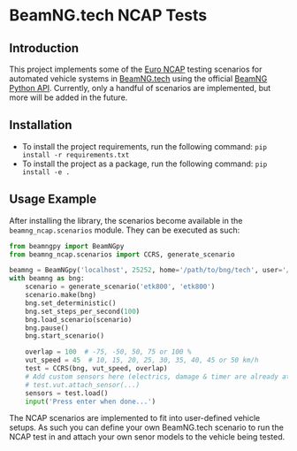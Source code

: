 # BeamNG.tech NCAP Tests

## Introduction

This project implements some of the [Euro NCAP][1] testing scenarios for
automated vehicle systems in [BeamNG.tech][2] using the official
[BeamNG Python API][3]. Currently, only a handful of scenarios are implemented,
but more will be added in the future.

[1]: https://www.euroncap.com/en
[2]: https://beamng.tech/
[3]: https://github.com/BeamNG/BeamNGpy


## Installation 
- To install the project requirements, run the following command:
`pip install -r requirements.txt`
- To install the project as a package, run the following command:
`pip install -e .`


## Usage Example

After installing the library, the scenarios become available in
the `beamng_ncap.scenarios` module. They can be executed as such:

```python
from beamngpy import BeamNGpy
from beamng_ncap.scenarios import CCRS, generate_scenario

beamng = BeamNGpy('localhost', 25252, home='/path/to/bng/tech', user='/path/to/bng/tech/userfolder')
with beamng as bng:
    scenario = generate_scenario('etk800', 'etk800')
    scenario.make(bng)
    bng.set_deterministic()
    bng.set_steps_per_second(100)
    bng.load_scenario(scenario)
    bng.pause()
    bng.start_scenario()

    overlap = 100  # -75, -50, 50, 75 or 100 %
    vut_speed = 45  # 10, 15, 20, 25, 30, 35, 40, 45 or 50 km/h
    test = CCRS(bng, vut_speed, overlap)
    # Add custom sensors here (electrics, damage & timer are already attached)
    # test.vut.attach_sensor(...)
    sensors = test.load()
    input('Press enter when done...')
```

The NCAP scenarios are implemented to fit into user-defined vehicle setups. As
such you can define your own BeamNG.tech scenario to run the NCAP test in and
attach your own senor models to the vehicle being tested.
